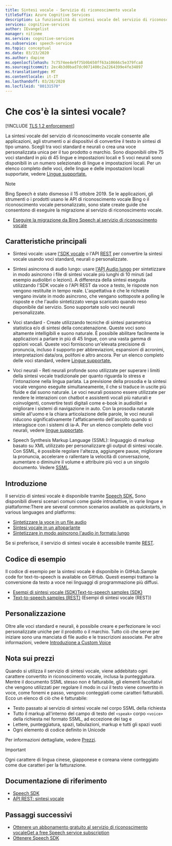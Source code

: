 ```yaml
---
title: Sintesi vocale - Servizio di riconoscimento vocale
titleSuffix: Azure Cognitive Services
description: La funzionalità di sintesi vocale del servizio di riconoscimento vocale consente alle applicazioni, agli strumenti o ai dispositivi di convertire il testo in sintesi di tipo naturale. Scegli voci preimpostate o crea la tua voce personalizzata.
services: cognitive-services
author: IEvangelist
manager: nitinme
ms.service: cognitive-services
ms.subservice: speech-service
ms.topic: conceptual
ms.date: 03/23/2020
ms.author: dapine
ms.openlocfilehash: 7c7574ee4e9f75b9b650ff63a10666c5e379fca8
ms.sourcegitcommit: 2ec4b3d0bad7dc0071400c2a2264399e4fe34897
ms.translationtype: MT
ms.contentlocale: it-IT
ms.lasthandoff: 03/28/2020
ms.locfileid: "80131570"
---
```

# <a name="what-is-text-to-speech"></a>Che cos'è la sintesi vocale?

[!INCLUDE [TLS 1.2 enforcement](../../../includes/cognitive-services-tls-announcement.md)]

La sintesi vocale del servizio di riconoscimento vocale consente alle applicazioni, agli strumenti o ai dispositivi di convertire il testo in sintesi di tipo umano. Scegli tra voci standard e neurali o crea una voce personalizzata unica per il tuo prodotto o marchio. Sono disponibili oltre 75 voci standard in più di 45 lingue e impostazioni locali e 5 voci neurali sono disponibili in un numero selezionato di lingue e impostazioni locali. Per un elenco completo delle voci, delle lingue e delle impostazioni locali supportate, vedere [Lingue supportate.](language-support.md#text-to-speech)

> [!NOTE]
> Bing Speech è stato dismesso il 15 ottobre 2019. Se le applicazioni, gli strumenti o i prodotti usano le API di riconoscimento vocale Bing o il riconoscimento vocale personalizzato, sono state create guide che consentono di eseguire la migrazione al servizio di riconoscimento vocale.
> - [Eseguire la migrazione da Bing Speech al servizio di riconoscimento vocale](how-to-migrate-from-bing-speech.md)

## <a name="core-features"></a>Caratteristiche principali

* Sintesi vocale: usare [l'SDK vocale](quickstarts/text-to-speech-audio-file.md) o l'API [REST](rest-text-to-speech.md) per convertire la sintesi vocale usando voci standard, neurali o personalizzate.

* Sintesi asincrona di audio lungo: usare [l'API Audio lungo](long-audio-api.md) per sintetizzare in modo asincrono i file di sintesi vocale più lunghi di 10 minuti (ad esempio audiolibri o lezioni). A differenza della sintesi eseguita utilizzando l'SDK vocale o l'API REST da voce a testo, le risposte non vengono restituite in tempo reale. L'aspettativa è che le richieste vengano inviate in modo asincrono, che vengano sottoposte a polling le risposte e che l'audio sintetizzato venga scaricato quando reso disponibile dal servizio. Sono supportate solo voci neurali personalizzate.

* Voci standard - Create utilizzando tecniche di sintesi parametrica statistica e/o di sintesi della concatenazione. Queste voci sono altamente intelligibili e suono naturale. È possibile abilitare facilmente le applicazioni a parlare in più di 45 lingue, con una vasta gamma di opzioni vocali. Queste voci forniscono un'elevata precisione di pronuncia, incluso il supporto per abbreviazioni, espansioni di acronimi, interpretazioni data/ora, polifoni e altro ancora. Per un elenco completo delle voci standard, vedere [Lingue supportate.](language-support.md#text-to-speech)

* Voci neurali - Reti neurali profonde sono utilizzate per superare i limiti della sintesi vocale tradizionale per quanto riguarda lo stress e l'intonazione nella lingua parlata. La previsione della prosodia e la sintesi vocale vengono eseguite simultaneamente, il che si traduce in uscite più fluide e dal suono naturale. Le voci neurali possono essere utilizzate per rendere le interazioni con chatbot e assistenti vocali più naturali e coinvolgenti, convertire testi digitali come e-book in audiolibri e migliorare i sistemi di navigazione in auto. Con la prosodia naturale simile all'uomo e la chiara articolazione delle parole, le voci neurali riducono significativamente l'affaticamento dell'ascolto quando si interagisce con i sistemi di ia-A. Per un elenco completo delle voci neurali, vedere [lingue supportate](language-support.md#text-to-speech).

* Speech Synthesis Markup Language (SSML): linguaggio di markup basato su XML utilizzato per personalizzare gli output di sintesi vocale. Con SSML, è possibile regolare l'altezza, aggiungere pause, migliorare la pronuncia, accelerare o rallentare la velocità di conversazione, aumentare o diminuire il volume e attribuire più voci a un singolo documento. Vedere [SSML](speech-synthesis-markup.md).

## <a name="get-started"></a>Introduzione

Il servizio di sintesi vocale è disponibile tramite [Speech SDK.](speech-sdk.md) Sono disponibili diversi scenari comuni come guide introduttive, in varie lingue e piattaforme:There are several common scenarios available as quickstarts, in various languages and platforms:

* [Sintetizzare la voce in un file audio](quickstarts/text-to-speech-audio-file.md)
* [Sintesi vocale in un altoparlante](quickstarts/text-to-speech.md)
* [Sintetizzare in modo asincrono l'audio in formato lungo](quickstarts/text-to-speech/async-synthesis-long-form-audio.md)

Se si preferisce, il servizio di sintesi vocale è accessibile tramite [REST](rest-text-to-speech.md).

## <a name="sample-code"></a>Codice di esempio

Il codice di esempio per la sintesi vocale è disponibile in GitHub.Sample code for text-to-speech is available on GitHub. Questi esempi trattano la conversione da testo a voce nei linguaggi di programmazione più diffusi.

- [Esempi di sintesi vocale (SDK)Text-to-speech samples (SDK)](https://github.com/Azure-Samples/cognitive-services-speech-sdk)
- [Text-to-speech samples (REST)](https://github.com/Azure-Samples/Cognitive-Speech-TTS) (Esempi di sintesi vocale (REST))

## <a name="customization"></a>Personalizzazione

Oltre alle voci standard e neurali, è possibile creare e perfezionare le voci personalizzate uniche per il prodotto o il marchio. Tutto ciò che serve per iniziare sono una manciata di file audio e le trascrizioni associate. Per altre informazioni, vedere [Introduzione a Custom Voice](how-to-custom-voice.md)

## <a name="pricing-note"></a>Nota sui prezzi

Quando si utilizza il servizio di sintesi vocale, viene addebitato ogni carattere convertito in riconoscimento vocale, inclusa la punteggiatura. Mentre il documento SSML stesso non è fatturabile, gli elementi facoltativi che vengono utilizzati per regolare il modo in cui il testo viene convertito in voce, come fonemi e passo, vengono conteggiati come caratteri fatturabili. Ecco un elenco di ciò che è fatturabile:

- Testo passato al servizio di sintesi vocale nel corpo SSML della richiesta
- Tutto il markup all'interno del campo di testo del `<speak>` corpo `<voice>` della richiesta nel formato SSML, ad eccezione dei tag e
- Lettere, punteggiatura, spazi, tabulazioni, markup e tutti gli spazi vuoti
- Ogni elemento di codice definito in Unicode

Per informazioni dettagliate, vedere [Prezzi](https://azure.microsoft.com/pricing/details/cognitive-services/speech-services/).

> [!IMPORTANT]
> Ogni carattere di lingua cinese, giapponese e coreana viene conteggiato come due caratteri per la fatturazione.

## <a name="reference-docs"></a>Documentazione di riferimento

- [Speech SDK](speech-sdk.md)
- [API REST: sintesi vocale](rest-text-to-speech.md)

## <a name="next-steps"></a>Passaggi successivi

- [Ottenere un abbonamento gratuito al servizio di riconoscimento vocaleGet a free Speech service subscription](get-started.md)
- [Ottenere Speech SDK](speech-sdk.md)
